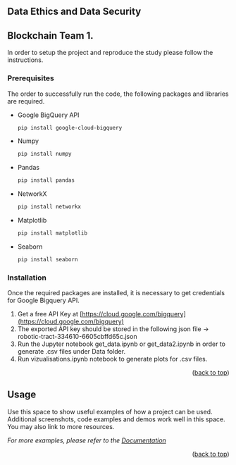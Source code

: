 
<!-- GETTING STARTED -->
## Data Ethics and Data Security 
## Blockchain Team 1.

In order to setup the project and reproduce the study please follow the instructions.

### Prerequisites

The order to successfully run the code, the following packages and libraries are required. 
* Google BigQuery API
  ```sh
  pip install google-cloud-bigquery
  ```
* Numpy
  ```sh
  pip install numpy
  ```
* Pandas
  ```sh
  pip install pandas
  ```
* NetworkX
  ```sh
  pip install networkx
  ```
* Matplotlib
  ```sh
  pip install matplotlib
  ```
* Seaborn
  ```sh
  pip install seaborn
  ```
 

### Installation

Once the required packages are installed, it is necessary to get credentials for Google Bigquery API.

1. Get a free API Key at [https://cloud.google.com/bigquery](https://cloud.google.com/bigquery)
2. The exported API key should be stored in the following json file -> robotic-tract-334610-6605cbffd65c.json
3. Run the Jupyter notebook get_data.ipynb or get_data2.ipynb in order to generate .csv files under Data folder.
4. Run vizualisations.ipynb notebook to generate plots for .csv files.

<p align="right">(<a href="#top">back to top</a>)</p>



<!-- USAGE EXAMPLES -->
## Usage

Use this space to show useful examples of how a project can be used. Additional screenshots, code examples and demos work well in this space. You may also link to more resources.

_For more examples, please refer to the [Documentation](https://example.com)_

<p align="right">(<a href="#top">back to top</a>)</p>

